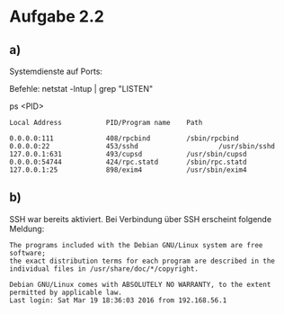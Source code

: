 # Aufgabe 2.2

## a)

Systemdienste auf Ports:

Befehle:
netstat -lntup | grep "LISTEN"

ps \<PID\>

```
Local Address           PID/Program name	Path

0.0.0.0:111             408/rpcbind     	/sbin/rpcbind
0.0.0.0:22              453/sshd					/usr/sbin/sshd
127.0.0.1:631           493/cupsd       	/usr/sbin/cupsd
0.0.0.0:54744           424/rpc.statd   	/sbin/rpc.statd
127.0.0.1:25            898/exim4       	/usr/sbin/exim4
```

## b)

SSH war bereits aktiviert. Bei Verbindung über SSH erscheint folgende Meldung:

```
The programs included with the Debian GNU/Linux system are free software;
the exact distribution terms for each program are described in the
individual files in /usr/share/doc/*/copyright.

Debian GNU/Linux comes with ABSOLUTELY NO WARRANTY, to the extent
permitted by applicable law.
Last login: Sat Mar 19 18:36:03 2016 from 192.168.56.1
```
